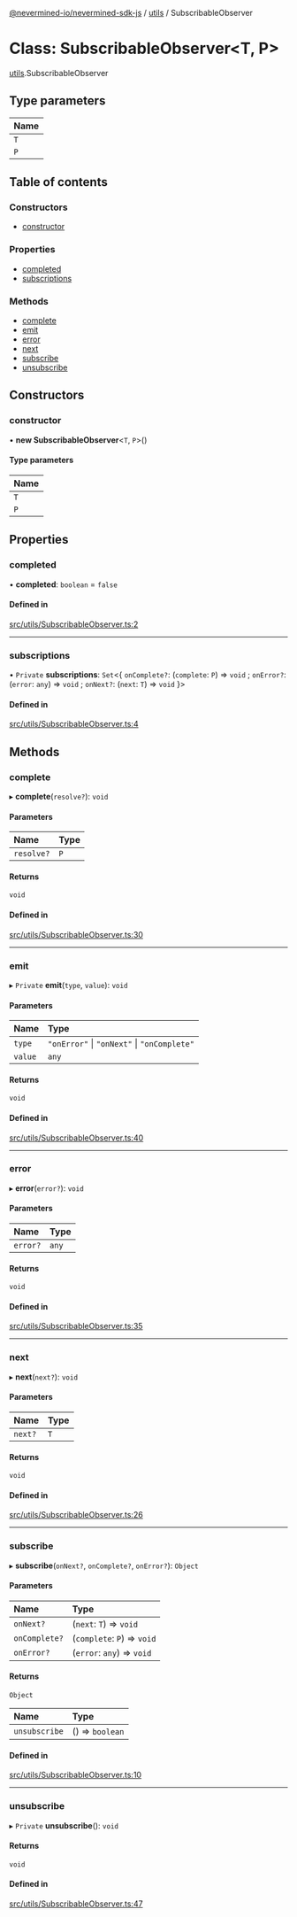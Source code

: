 [@nevermined-io/nevermined-sdk-js](../code-reference.md) / [utils](../modules/utils.md) / SubscribableObserver

# Class: SubscribableObserver<T, P\>

[utils](../modules/utils.md).SubscribableObserver

## Type parameters

| Name |
| :------ |
| `T` |
| `P` |

## Table of contents

### Constructors

- [constructor](utils.SubscribableObserver.md#constructor)

### Properties

- [completed](utils.SubscribableObserver.md#completed)
- [subscriptions](utils.SubscribableObserver.md#subscriptions)

### Methods

- [complete](utils.SubscribableObserver.md#complete)
- [emit](utils.SubscribableObserver.md#emit)
- [error](utils.SubscribableObserver.md#error)
- [next](utils.SubscribableObserver.md#next)
- [subscribe](utils.SubscribableObserver.md#subscribe)
- [unsubscribe](utils.SubscribableObserver.md#unsubscribe)

## Constructors

### constructor

• **new SubscribableObserver**<`T`, `P`\>()

#### Type parameters

| Name |
| :------ |
| `T` |
| `P` |

## Properties

### completed

• **completed**: `boolean` = `false`

#### Defined in

[src/utils/SubscribableObserver.ts:2](https://github.com/nevermined-io/sdk-js/blob/3b3ce30/src/utils/SubscribableObserver.ts#L2)

___

### subscriptions

• `Private` **subscriptions**: `Set`<{ `onComplete?`: (`complete`: `P`) => `void` ; `onError?`: (`error`: `any`) => `void` ; `onNext?`: (`next`: `T`) => `void`  }\>

#### Defined in

[src/utils/SubscribableObserver.ts:4](https://github.com/nevermined-io/sdk-js/blob/3b3ce30/src/utils/SubscribableObserver.ts#L4)

## Methods

### complete

▸ **complete**(`resolve?`): `void`

#### Parameters

| Name | Type |
| :------ | :------ |
| `resolve?` | `P` |

#### Returns

`void`

#### Defined in

[src/utils/SubscribableObserver.ts:30](https://github.com/nevermined-io/sdk-js/blob/3b3ce30/src/utils/SubscribableObserver.ts#L30)

___

### emit

▸ `Private` **emit**(`type`, `value`): `void`

#### Parameters

| Name | Type |
| :------ | :------ |
| `type` | ``"onError"`` \| ``"onNext"`` \| ``"onComplete"`` |
| `value` | `any` |

#### Returns

`void`

#### Defined in

[src/utils/SubscribableObserver.ts:40](https://github.com/nevermined-io/sdk-js/blob/3b3ce30/src/utils/SubscribableObserver.ts#L40)

___

### error

▸ **error**(`error?`): `void`

#### Parameters

| Name | Type |
| :------ | :------ |
| `error?` | `any` |

#### Returns

`void`

#### Defined in

[src/utils/SubscribableObserver.ts:35](https://github.com/nevermined-io/sdk-js/blob/3b3ce30/src/utils/SubscribableObserver.ts#L35)

___

### next

▸ **next**(`next?`): `void`

#### Parameters

| Name | Type |
| :------ | :------ |
| `next?` | `T` |

#### Returns

`void`

#### Defined in

[src/utils/SubscribableObserver.ts:26](https://github.com/nevermined-io/sdk-js/blob/3b3ce30/src/utils/SubscribableObserver.ts#L26)

___

### subscribe

▸ **subscribe**(`onNext?`, `onComplete?`, `onError?`): `Object`

#### Parameters

| Name | Type |
| :------ | :------ |
| `onNext?` | (`next`: `T`) => `void` |
| `onComplete?` | (`complete`: `P`) => `void` |
| `onError?` | (`error`: `any`) => `void` |

#### Returns

`Object`

| Name | Type |
| :------ | :------ |
| `unsubscribe` | () => `boolean` |

#### Defined in

[src/utils/SubscribableObserver.ts:10](https://github.com/nevermined-io/sdk-js/blob/3b3ce30/src/utils/SubscribableObserver.ts#L10)

___

### unsubscribe

▸ `Private` **unsubscribe**(): `void`

#### Returns

`void`

#### Defined in

[src/utils/SubscribableObserver.ts:47](https://github.com/nevermined-io/sdk-js/blob/3b3ce30/src/utils/SubscribableObserver.ts#L47)
